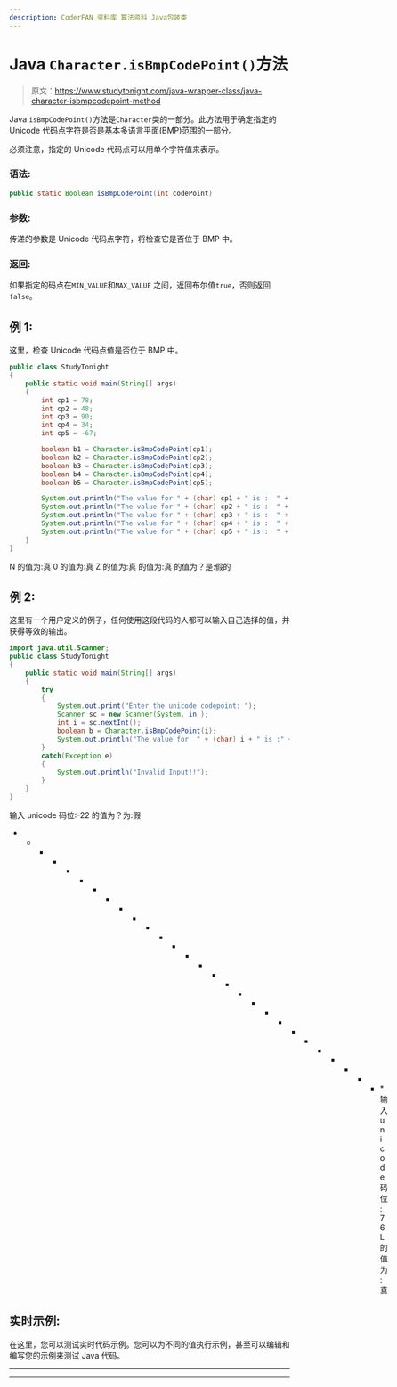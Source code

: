 ```yaml
---
description: CoderFAN 资料库 算法资料 Java包装类
---
```


# Java `Character.isBmpCodePoint()`方法

> 原文：<https://www.studytonight.com/java-wrapper-class/java-character-isbmpcodepoint-method>

Java `isBmpCodePoint()`方法是`Character`类的一部分。此方法用于确定指定的 Unicode 代码点字符是否是基本多语言平面(BMP)范围的一部分。

必须注意，指定的 Unicode 代码点可以用单个字符值来表示。

### 语法:

```java
public static Boolean isBmpCodePoint(int codePoint) 
```

### 参数:

传递的参数是 Unicode 代码点字符，将检查它是否位于 BMP 中。

### 返回:

如果指定的码点在`MIN_VALUE`和`MAX_VALUE` 之间，返回布尔值`true`，否则返回`false`。

## 例 1:

这里，检查 Unicode 代码点值是否位于 BMP 中。

```java
public class StudyTonight 
{
	public static void main(String[] args) 
	{
		int cp1 = 78;
		int cp2 = 48;
		int cp3 = 90;
		int cp4 = 34;
		int cp5 = -67;

		boolean b1 = Character.isBmpCodePoint(cp1);
		boolean b2 = Character.isBmpCodePoint(cp2);
		boolean b3 = Character.isBmpCodePoint(cp3);
		boolean b4 = Character.isBmpCodePoint(cp4);
		boolean b5 = Character.isBmpCodePoint(cp5);

		System.out.println("The value for " + (char) cp1 + " is :  " + b1);
		System.out.println("The value for " + (char) cp2 + " is :  " + b2);
		System.out.println("The value for " + (char) cp3 + " is :  " + b3);
		System.out.println("The value for " + (char) cp4 + " is :  " + b4);
		System.out.println("The value for " + (char) cp5 + " is :  " + b5);
	}
}
```

N 的值为:真
0 的值为:真
Z 的值为:真
的值为:真
的值为？是:假的

## 例 2:

这里有一个用户定义的例子，任何使用这段代码的人都可以输入自己选择的值，并获得等效的输出。

```java
import java.util.Scanner;
public class StudyTonight 
{
	public static void main(String[] args) 
	{
		try 
		{
			System.out.print("Enter the unicode codepoint: ");
			Scanner sc = new Scanner(System. in );
			int i = sc.nextInt();
			boolean b = Character.isBmpCodePoint(i);
			System.out.println("The value for  " + (char) i + " is :" + b);
		}
		catch(Exception e) 
		{
			System.out.println("Invalid Input!!");
		}
	}
}
```

输入 unicode 码位:-22
的值为？为:假
* * * * * * * * * * * * * * * * * * * * * * * * * * * * *输入 unicode 码位:76
L 的值为:真

## 实时示例:

在这里，您可以测试实时代码示例。您可以为不同的值执行示例，甚至可以编辑和编写您的示例来测试 Java 代码。

* * *

* * *
